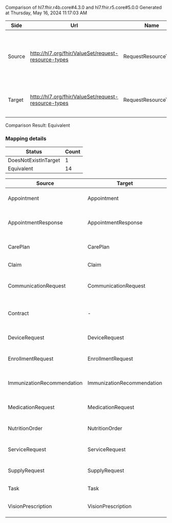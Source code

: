 Comparison of hl7.fhir.r4b.core#4.3.0 and hl7.fhir.r5.core#5.0.0
Generated at Thursday, May 16, 2024 11:17:03 AM

| Side | Url | Name | Title | Description |
| --- | --- | --- | --- | --- |
| Source | http://hl7.org/fhir/ValueSet/request-resource-types | RequestResourceType | RequestResourceType | A list of all the request resource types defined in this version of the FHIR specification. |
| Target | http://hl7.org/fhir/ValueSet/request-resource-types | RequestResourceTypes | Request Resource Types | All Resource Types that represent request resources |


Comparison Result: Equivalent


### Mapping details

| Status | Count |
| ------ | ----- |
DoesNotExistInTarget | 1 |
Equivalent | 14 |


| Source | Target | Status | Message |
| ------ | ------ | ------ | ------- |
| Appointment | Appointment | Equivalent | R4B `Appointment` is assumed equivalent to R5 `Appointment` (no map, but codes match) |
| AppointmentResponse | AppointmentResponse | Equivalent | R4B `AppointmentResponse` is assumed equivalent to R5 `AppointmentResponse` (no map, but codes match) |
| CarePlan | CarePlan | Equivalent | R4B `CarePlan` is assumed equivalent to R5 `CarePlan` (no map, but codes match) |
| Claim | Claim | Equivalent | R4B `Claim` is assumed equivalent to R5 `Claim` (no map, but codes match) |
| CommunicationRequest | CommunicationRequest | Equivalent | R4B `CommunicationRequest` is assumed equivalent to R5 `CommunicationRequest` (no map, but codes match) |
| Contract | - | DoesNotExistInTarget | R4B `Contract` does not appear in the target and has no mapping for http://hl7.org/fhir/ValueSet/request-resource-types. |
| DeviceRequest | DeviceRequest | Equivalent | R4B `DeviceRequest` is assumed equivalent to R5 `DeviceRequest` (no map, but codes match) |
| EnrollmentRequest | EnrollmentRequest | Equivalent | R4B `EnrollmentRequest` is assumed equivalent to R5 `EnrollmentRequest` (no map, but codes match) |
| ImmunizationRecommendation | ImmunizationRecommendation | Equivalent | R4B `ImmunizationRecommendation` is assumed equivalent to R5 `ImmunizationRecommendation` (no map, but codes match) |
| MedicationRequest | MedicationRequest | Equivalent | R4B `MedicationRequest` is assumed equivalent to R5 `MedicationRequest` (no map, but codes match) |
| NutritionOrder | NutritionOrder | Equivalent | R4B `NutritionOrder` is assumed equivalent to R5 `NutritionOrder` (no map, but codes match) |
| ServiceRequest | ServiceRequest | Equivalent | R4B `ServiceRequest` is assumed equivalent to R5 `ServiceRequest` (no map, but codes match) |
| SupplyRequest | SupplyRequest | Equivalent | R4B `SupplyRequest` is assumed equivalent to R5 `SupplyRequest` (no map, but codes match) |
| Task | Task | Equivalent | R4B `Task` is assumed equivalent to R5 `Task` (no map, but codes match) |
| VisionPrescription | VisionPrescription | Equivalent | R4B `VisionPrescription` is assumed equivalent to R5 `VisionPrescription` (no map, but codes match) |

